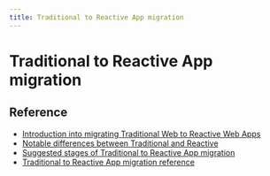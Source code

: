 ```yaml
---
title: Traditional to Reactive App migration
---
```


# Traditional to Reactive App migration

## Reference

* [Introduction into migrating Traditional Web to Reactive Web Apps](https://success.outsystems.com/Support/Enterprise_Customers/Upgrading/Introduction_into_migrating_Traditional_Web_to_Reactive_Web_Apps)
* [Notable differences between Traditional and Reactive](https://success.outsystems.com/Support/Enterprise_Customers/Upgrading/Introduction_into_migrating_Traditional_Web_to_Reactive_Web_Apps/Notable_differences_between_Traditional_and_Reactive)
* [Suggested stages of Traditional to Reactive App migration](https://success.outsystems.com/Support/Enterprise_Customers/Upgrading/Introduction_into_migrating_Traditional_Web_to_Reactive_Web_Apps/Suggested_stages_of_Traditional_to_Reactive_App_migration)
* [Traditional to Reactive App migration reference](https://success.outsystems.com/Support/Enterprise_Customers/Upgrading/Introduction_into_migrating_Traditional_Web_to_Reactive_Web_Apps/Traditional_to_Reactive_App_migration_reference)
